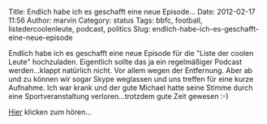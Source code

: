 Title: Endlich habe ich es geschafft eine neue Episode...
Date: 2012-02-17 11:56
Author: marvin
Category: status
Tags: bbfc, football, listedercoolenleute, podcast, politics
Slug: endlich-habe-ich-es-geschafft-eine-neue-episode

Endlich habe ich es geschafft eine neue Episode für die "Liste der
coolen Leute" hochzuladen. Eigentlich sollte das ja ein regelmäßiger
Podcast werden...klappt natürlich nicht. Vor allem wegen der Entfernung.
Aber ab und zu können wir sogar Skype weglassen und uns treffen für eine
kurze Aufnahme. Ich war krank und der gute Michael hatte seine Stimme
durch eine Sportveranstaltung verloren...trotzdem gute Zeit gewesen :-)

[Hier](http://listedercoolenleute.de/?p=79) klicken zum hören...

